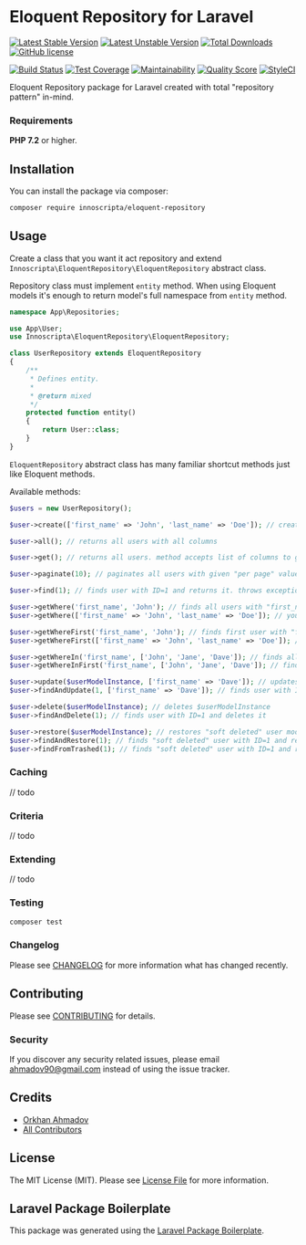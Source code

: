 # Eloquent Repository for Laravel

[![Latest Stable Version](https://poser.pugx.org/innoscripta/eloquent-repository/v/stable)](https://packagist.org/packages/innoscripta/eloquent-repository)
[![Latest Unstable Version](https://poser.pugx.org/innoscripta/eloquent-repository/v/unstable)](https://packagist.org/packages/innoscripta/eloquent-repository)
[![Total Downloads](https://poser.pugx.org/innoscripta/eloquent-repository/downloads)](https://packagist.org/packages/innoscripta/eloquent-repository)
[![GitHub license](https://img.shields.io/github/license/innoscripta/eloquent-repository.svg?style=flat-square)](https://github.com/innoscripta/eloquent-repository/blob/master/LICENSE.md)

[![Build Status](https://img.shields.io/travis/innoscripta/eloquent-repository.svg?style=flat-square)](https://travis-ci.org/innoscripta/eloquent-repository)
[![Test Coverage](https://img.shields.io/codeclimate/coverage/innoscripta/eloquent-repository.svg?style=flat-square)](https://codeclimate.com/github/innoscripta/eloquent-repository/test_coverage)
[![Maintainability](https://img.shields.io/codeclimate/maintainability/innoscripta/eloquent-repository.svg?style=flat-square)](https://codeclimate.com/github/innoscripta/eloquent-repository/maintainability)
[![Quality Score](https://img.shields.io/scrutinizer/g/innoscripta/eloquent-repository.svg?style=flat-square)](https://scrutinizer-ci.com/g/innoscripta/eloquent-repository)
[![StyleCI](https://github.styleci.io/repos/197324305/shield?branch=master)](https://github.styleci.io/repos/197324305)

Eloquent Repository package for Laravel created with total "repository pattern" in-mind.

### Requirements

**PHP 7.2** or higher.

## Installation

You can install the package via composer:

```bash
composer require innoscripta/eloquent-repository
```

## Usage

Create a class that you want it act repository and extend `Innoscripta\EloquentRepository\EloquentRepository` abstract class.

Repository class must implement `entity` method. When using Eloquent models it's enough to return model's full namespace from `entity` method.

``` php
namespace App\Repositories;

use App\User;
use Innoscripta\EloquentRepository\EloquentRepository;

class UserRepository extends EloquentRepository
{
    /**
     * Defines entity.
     *
     * @return mixed
     */
    protected function entity()
    {
        return User::class;
    }
}
```

`EloquentRepository` abstract class has many familiar shortcut methods just like Eloquent methods.

Available methods:

``` php
$users = new UserRepository();

$user->create(['first_name' => 'John', 'last_name' => 'Doe']); // creates a user with given parameters and returns it

$user->all(); // returns all users with all columns

$user->get(); // returns all users. method accepts list of columns to get as array

$user->paginate(10); // paginates all users with given "per page" value and returns result

$user->find(1); // finds user with ID=1 and returns it. throws exception when not found

$user->getWhere('first_name', 'John'); // finds all users with "first_name" column "John"
$user->getWhere(['first_name' => 'John', 'last_name' => 'Doe']); // you can also pass multiple where statements in first parameter

$user->getWhereFirst('first_name', 'John'); // finds first user with "first_name" column "John"
$user->getWhereFirst(['first_name' => 'John', 'last_name' => 'Doe']); // you can also pass multiple where statements in first parameter

$user->getWhereIn('first_name', ['John', 'Jane', 'Dave']); // finds all users with "first_name" column "John", "Jane" or "Dave"
$user->getWhereInFirst('first_name', ['John', 'Jane', 'Dave']); // finds first user with "first_name" column "John", "Jane" or "Dave"

$user->update($userModelInstance, ['first_name' => 'Dave']); // updates $userModelInstance with given values and returns updated instance
$user->findAndUpdate(1, ['first_name' => 'Dave']); // finds user with ID=1, updates it with given values and returns instance

$user->delete($userModelInstance); // deletes $userModelInstance
$user->findAndDelete(1); // finds user with ID=1 and deletes it

$user->restore($userModelInstance); // restores "soft deleted" user model
$user->findAndRestore(1); // finds "soft deleted" user with ID=1 and restores it
$user->findFromTrashed(1); // finds "soft deleted" user with ID=1 and returns it
```

### Caching

// todo

### Criteria

// todo

### Extending

// todo

### Testing

``` bash
composer test
```

### Changelog

Please see [CHANGELOG](CHANGELOG.md) for more information what has changed recently.

## Contributing

Please see [CONTRIBUTING](CONTRIBUTING.md) for details.

### Security

If you discover any security related issues, please email ahmadov90@gmail.com instead of using the issue tracker.

## Credits

- [Orkhan Ahmadov](https://github.com/innoscripta)
- [All Contributors](../../contributors)

## License

The MIT License (MIT). Please see [License File](LICENSE.md) for more information.

## Laravel Package Boilerplate

This package was generated using the [Laravel Package Boilerplate](https://laravelpackageboilerplate.com).
